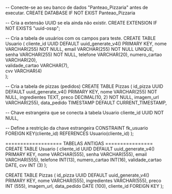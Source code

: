
-- Conecte-se ao seu banco de dados "Panteao_Pizzaria" antes de executar.
CREATE DATABASE IF NOT EXIST Panteao_Pizzaria

-- Cria a extensão UUID se ela ainda não existir.
CREATE EXTENSION IF NOT EXISTS "uuid-ossp";

-- Cria a tabela de usuários com os campos para teste.
CREATE TABLE Usuario (
    cliente_id UUID DEFAULT uuid_generate_v4() PRIMARY KEY,
    nome VARCHAR(255) NOT NULL,
    email VARCHAR(255) NOT NULL UNIQUE,
    senha VARCHAR(255) NOT NULL,
    telefone VARCHAR(20),
    numero_cartao VARCHAR(20),   
    validade_cartao VARCHAR(7),  
    cvv VARCHAR(4)             
);

-- Cria a tabela de pizzas (pedidos)
CREATE TABLE Pizzas (
    id_pizza UUID DEFAULT uuid_generate_v4() PRIMARY KEY,
    nome VARCHAR(255) NOT NULL,
    ingredientes TEXT,
    preco DECIMAL(10, 2) NOT NULL,
    imagem_url VARCHAR(255),
    data_pedido TIMESTAMP DEFAULT CURRENT_TIMESTAMP,
    
-- Chave estrangeira que se conecta à tabela Usuario
    cliente_id UUID NOT NULL,

-- Define a restrição da chave estrangeira
    CONSTRAINT fk_usuario
        FOREIGN KEY(cliente_id) 
        REFERENCES Usuario(cliente_id)
);









=================== TABELAS ANTIGAS ================
CREATE TABLE Usuario (
    cliente_id UUID DEFAULT uuid_generate_v4() PRIMARY KEY,
    nome VARCHAR(555),
    senha VARCHAR(555),
    email VARCHAR(555),
    telefone INT(13),
    numero_cartao INT(16),
    validade_cartao DATE,
    cvv INT (3)
);


CREATE TABLE Pizzas (
    id_pizza UUID DEFAULT uuid_generate_v4() PRIMARY KEY,
    nome VARCHAR(555),
    ingredientes VARCHAR(555),
    preco INT (555),
    imagem_url,
    data_pedido DATE (100),
    cliente_id FOREIGN KEY
);
